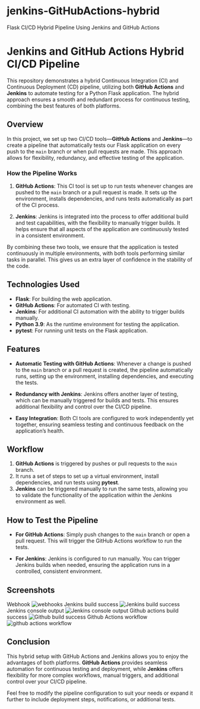 # jenkins-GitHubActions-hybrid
Flask CI/CD Hybrid Pipeline Using Jenkins and GitHub Actions

# Jenkins and GitHub Actions Hybrid CI/CD Pipeline

This repository demonstrates a hybrid Continuous Integration (CI) and Continuous Deployment (CD) pipeline, utilizing both **GitHub Actions** and **Jenkins** to automate testing for a Python Flask application. The hybrid approach ensures a smooth and redundant process for continuous testing, combining the best features of both platforms.

## Overview

In this project, we set up two CI/CD tools—**GitHub Actions** and **Jenkins**—to create a pipeline that automatically tests our Flask application on every push to the `main` branch or when pull requests are made. This approach allows for flexibility, redundancy, and effective testing of the application.

### How the Pipeline Works

1. **GitHub Actions**: This CI tool is set up to run tests whenever changes are pushed to the `main` branch or a pull request is made. It sets up the environment, installs dependencies, and runs tests automatically as part of the CI process.
   
2. **Jenkins**: Jenkins is integrated into the process to offer additional build and test capabilities, with the flexibility to manually trigger builds. It helps ensure that all aspects of the application are continuously tested in a consistent environment.

By combining these two tools, we ensure that the application is tested continuously in multiple environments, with both tools performing similar tasks in parallel. This gives us an extra layer of confidence in the stability of the code.

## Technologies Used

- **Flask**: For building the web application.
- **GitHub Actions**: For automated CI with testing.
- **Jenkins**: For additional CI automation with the ability to trigger builds manually.
- **Python 3.9**: As the runtime environment for testing the application.
- **pytest**: For running unit tests on the Flask application.

## Features

- **Automatic Testing with GitHub Actions**: Whenever a change is pushed to the `main` branch or a pull request is created, the pipeline automatically runs, setting up the environment, installing dependencies, and executing the tests.
  
- **Redundancy with Jenkins**: Jenkins offers another layer of testing, which can be manually triggered for builds and tests. This ensures additional flexibility and control over the CI/CD pipeline.

- **Easy Integration**: Both CI tools are configured to work independently yet together, ensuring seamless testing and continuous feedback on the application’s health.

## Workflow

1. **GitHub Actions** is triggered by pushes or pull requests to the `main` branch.
2. It runs a set of steps to set up a virtual environment, install dependencies, and run tests using **pytest**.
3. **Jenkins** can be triggered manually to run the same tests, allowing you to validate the functionality of the application within the Jenkins environment as well.

## How to Test the Pipeline

- **For GitHub Actions**: Simply push changes to the `main` branch or open a pull request. This will trigger the GitHub Actions workflow to run the tests.
  
- **For Jenkins**: Jenkins is configured to run manually. You can trigger Jenkins builds when needed, ensuring the application runs in a controlled, consistent environment.

## Screenshots
Webhook
![webhooks](https://github.com/user-attachments/assets/22d5dc2a-5c50-4be4-8a56-599054d9d9a0)
Jenkins build success
![Jenkins build success](https://github.com/user-attachments/assets/54a118e1-d548-486a-8d00-c060e5d4171a)
Jenkins console output
![Jenkins console output](https://github.com/user-attachments/assets/3fd27354-af62-4768-8347-92defb1bcdaf)
Github actions build success
![Github build success](https://github.com/user-attachments/assets/8f3efb5d-3d9e-40c3-9231-ef8ee77562a2)
Github Actions workflow
![github actions workflow](https://github.com/user-attachments/assets/18f9f2fa-b261-4737-a876-e981a1a1c0e2)


## Conclusion

This hybrid setup with GitHub Actions and Jenkins allows you to enjoy the advantages of both platforms. **GitHub Actions** provides seamless automation for continuous testing and deployment, while **Jenkins** offers flexibility for more complex workflows, manual triggers, and additional control over your CI/CD pipeline.

Feel free to modify the pipeline configuration to suit your needs or expand it further to include deployment steps, notifications, or additional tests.
